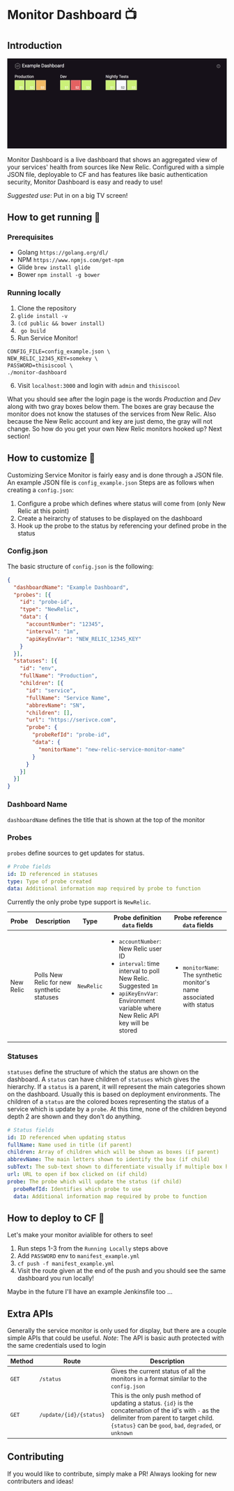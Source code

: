 # Monitor Dashboard 📺

## Introduction 

![Monitor Dashboard](https://github.com/edfungus/monitor-dashboard/raw/master/demo.png "Example Monitor Dashboard Picture")

Monitor Dashboard is a live dashboard that shows an aggregated view of your services' health from sources like New Relic. Configured with a simple JSON file, deployable to CF and has features like basic authentication security, Monitor Dashboard is easy and ready to use!

_Suggested use_: Put in on a big TV screen!

## How to get running 🏃

### Prerequisites

* Golang `https://golang.org/dl/`
* NPM `https://www.npmjs.com/get-npm`
* Glide `brew install glide`
* Bower `npm install -g bower`

### Running locally 

1. Clone the repository
2. `glide install -v`
3. `(cd public && bower install)`
4. ` go build`
5. Run Service Monitor! 
```
CONFIG_FILE=config_example.json \
NEW_RELIC_12345_KEY=somekey \
PASSWORD=thisiscool \
./monitor-dashboard
```
6. Visit `localhost:3000` and login with `admin` and `thisiscool`

What you should see after the login page is the words _Production_ and _Dev_ along with two gray boxes below them. The boxes are gray because the monitor does not know the statuses of the services from New Relic. Also because the New Relic account and key are just demo, the gray will not change. So how do you get your own New Relic monitors hooked up? Next section!

## How to customize 🎉

Customizing Service Monitor is fairly easy and is done through a JSON file. An example JSON file is `config_example.json` Steps are as follows when creating a `config.json`:

1. Configure a probe which defines where status will come from (only New Relic at this point)
2. Create a heirarchy of statuses to be displayed on the dashboard
3. Hook up the probe to the status by referencing your defined probe in the status 

### Config.json

The basic structure of `config.json` is the following:
```json
{
  "dashboardName": "Example Dashboard",
  "probes": [{
    "id": "probe-id", 
    "type": "NewRelic",
    "data": { 
      "accountNumber": "12345",
      "interval": "1m",
      "apiKeyEnvVar": "NEW_RELIC_12345_KEY"
    }
  }], 
  "statuses": [{
    "id": "env",
    "fullName": "Production",
    "children": [{
      "id": "service",
      "fullName": "Service Name",
      "abbrevName": "SN",
      "children": [],
      "url": "https://serivce.com",
      "probe": {
        "probeRefId": "probe-id",
        "data": {
          "monitorName": "new-relic-service-monitor-name"
        }
      }
    }]
  }]
}
```

### Dashboard Name
`dashboardName` defines the title that is shown at the top of the monitor

### Probes 
`probes` define sources to get updates for status.

```yaml
# Probe fields
id: ID referenced in statuses
type: Type of probe created
data: Additional information map required by probe to function
```
Currently the only probe type support is `NewRelic`.

| Probe | Description | Type | Probe definition `data` fields | Probe reference `data` fields |
|---|---|---|---|---|
| New Relic | Polls New Relic for new synthetic statuses | `NewRelic` | <ul><li>`accountNumber`: New Relic user ID</li><li>`interval`: time interval to poll New Relic. Suggested `1m`</li><li>`apiKeyEnvVar`: Environment variable where New Relic API key will be stored</li></ul>| <ul><li>`monitorName`: The synthetic monitor's name associated with status</li></ul>|


### Statuses
`statuses` define the structure of which the status are shown on the dashboard. A `status` can have children of `statuses` which gives the hierarchy. If a `status` is a parent, it will represent the main categories shown on the dashboard. Usually this is based on deployment environments. The children of a `status` are the colored boxes representing the status of a service which is update by a `probe`. At this time, none of the children beyond depth 2 are shown and they don't do anything. 

```yaml
# Status fields
id: ID referenced when updating status
fullName: Name used in title (if parent)
children: Array of children which will be shown as boxes (if parent)
abbrevName: The main letters shown to identify the box (if child)
subText: The sub-text shown to differentiate visually if multiple box have same `abbrevName` (if child)
url: URL to open if box clicked on (if child)
probe: The probe which will update the status (if child)
  probeRefId: Identifies which probe to use
  data: Additional information map required by probe to function
```

## How to deploy to CF 🚀

Let's make your monitor avialible for others to see! 

1. Run steps 1-3 from the `Running Locally` steps above
2. Add `PASSWORD` env to `manifest_example.yml`
3. `cf push -f manifest_example.yml`
4. Visit the route given at the end of the push and you should see the same dashboard you run locally!

Maybe in the future I'll have an example Jenkinsfile too ... 

## Extra APIs

Generally the service monitor is only used for display, but there are a couple simple APIs that could be useful. _Note_: The API is basic auth protected with the same credentials used to login

| Method | Route | Description |
|---|---|---|
| `GET` | `/status` | Gives the current status of all the monitors in a format similar to the `config.json` |
| `GET` | `/update/{id}/{status}` | This is the only push method of updating a status. `{id}` is the concatenation of the id's with `-` as the delimiter from parent to target child. `{status}` can be `good`, `bad`, `degraded`, or `unknown` |

## Contributing

If you would like to contribute, simply make a PR! Always looking for new contributers and ideas!
